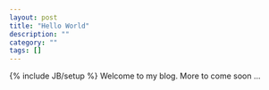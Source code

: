 ```yaml
---
layout: post
title: "Hello World"
description: ""
category: ""
tags: []
---
```

{% include JB/setup %}
Welcome to my blog. More to come soon ...